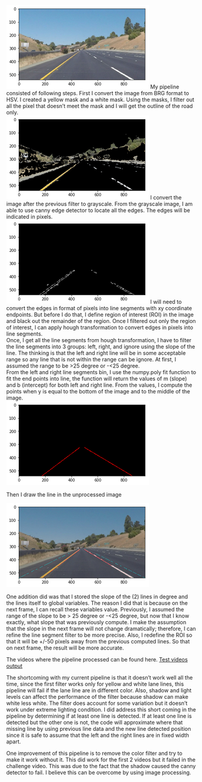 ![alt text](https://github.com/Tak-Au/Finding-Lane-Lines-on-the-Road/blob/master/test_images_output/original.png "Original image")
My pipeline consisted of following steps. First I convert the image from BRG format to HSV.  I created a yellow mask and a white mask.  Using the masks, I filter out all the pixel that doesn’t meet the mask and I will get the outline of the road only.  
![alt text](https://github.com/Tak-Au/Finding-Lane-Lines-on-the-Road/blob/master/test_images_output/color%20filter.png "filtered image")
I convert the image after the previous filter to grayscale.  From the grayscale image, I am able to use canny edge detector to locate all the edges.  The edges will be indicated in pixels.  
![alt text](https://github.com/Tak-Au/Finding-Lane-Lines-on-the-Road/blob/master/test_images_output/Canny.png "Canny image")
I will need to convert the edges in format of pixels into line segments with xy coordinate endpoints.  But before I do that, I define region of interest (ROI) in the image and black out the remainder of the region.  Once I filtered out only the region of interest, I can apply hough transformation to convert edges in pixels into line segments.  
Once, I get all the line segments from hough transformation, I have to filter the line segments into 3 groups: left, right, and ignore using the slope of the line.  The thinking is that the left and right line will be in some acceptable range so any line that is not within the range can be ignore.  At first, I assumed the range to be >25 degree or -<25 degree.  
From the left and right line segments bin, I use the numpy.poly fit function to fit the end points into line, the function will return the values of m (slope) and b (intercept) for both left and right line.  From the values, I compute the points when y is equal to the bottom of the image and to the middle of the image.  
![alt text](https://github.com/Tak-Au/Finding-Lane-Lines-on-the-Road/blob/master/test_images_output/hough.png "Hough with line fitting image")

Then I draw the line in the unprocessed image 

![alt text](https://github.com/Tak-Au/Finding-Lane-Lines-on-the-Road/blob/master/test_images_output/result.png "Final result")

One addition did was that I stored the slope of the (2) lines in degree and the lines itself to global variables.  The reason I did that is because on the next frame, I can recall these variables value.  Previously, I assumed the range of the slope to be > 25 degree or -<25 degree, but now that I know exactly, what slope that was previously compute. I make the assumption that the slope in the next frame will not change dramatically; therefore, I can refine the line segment filter to be more precise.
Also, I redefine the ROI so that it will be +/-50 pixels away from the previous computed lines.  So that on next frame, the result will be more accurate.

The videos where the pipeline processed can be found here.
[Test videos output](https://github.com/Tak-Au/Finding-Lane-Lines-on-the-Road/tree/master/test_videos_output)

The shortcoming with my current pipeline is that it doesn’t work well all the time, since the first filter works only for yellow and white lane lines, this pipeline will fail if the lane line are in different color.  Also, shadow and light levels can affect the performance of the filter because shadow can make white less white.  The filter does account for some variation but it doesn’t work under extreme lighting condition.  I did address this short coming in the pipeline by determining if at least one line is detected.  If at least one line is detected but the other one is not, the code will approximate where that missing line by using previous line data and the new line detected position since it is safe to assume that the left and the right lines are in fixed width apart.    

One improvement of this pipeline is to remove the color filter and try to make it work without it.  This did work for the first 2 videos but it failed in the challenge video.  This was due to the fact that the shadow caused the canny detector to fail.  I believe this can be overcome by using image processing. 

